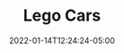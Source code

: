 ---
title: "Lego Cars"
date: 2022-01-14T12:24:24-05:00
description: ""
categories: []
displayInMenu: false
displayInList: true
draft: true
dropCap: false
resources:
- name: featuredImage
  src: ""
---